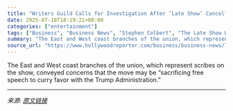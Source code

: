 ```yaml
---
title: "Writers Guild Calls for Investigation After ‘Late Show’ Cancellation, Citing Bribery Concerns"
date: 2025-07-18T18:19:21+08:00
categories: ["entertainment"]
tags: ["Business", "Business News", "Stephen Colbert", "The Late Show With Stephen Colbert", "Writers Guild of America"]
summary: "The East and West coast branches of the union, which represent scribes on the show, conveyed concerns that the move may be “sacrificing free speech to curry favor with the Trump Administration.”"
source_url: "https://www.hollywoodreporter.com/business/business-news/late-show-cancellations-writers-guild-investigation-1236319778/"
---
```


The East and West coast branches of the union, which represent scribes on the show, conveyed concerns that the move may be “sacrificing free speech to curry favor with the Trump Administration.”

---

*来源: [原文链接](https://www.hollywoodreporter.com/business/business-news/late-show-cancellations-writers-guild-investigation-1236319778/)*
